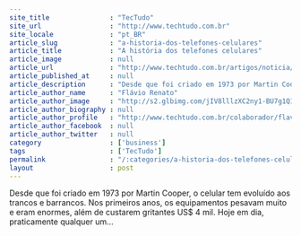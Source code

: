 ```yaml
---
site_title               : "TecTudo"
site_url                 : "http://www.techtudo.com.br"
site_locale              : "pt_BR"
article_slug             : "a-historia-dos-telefones-celulares"
article_title            : "A história dos telefones celulares"
article_image            : null
article_url              : "http://www.techtudo.com.br/artigos/noticia/2012/06/historia-dos-telefones-celulares.html"
article_published_at     : null
article_description      : "Desde que foi criado em 1973 por Martin Cooper, o celular tem evoluído aos trancos e barrancos. Nos primeiros anos, os equipamentos pesavam muito e eram enormes, além de custarem gritantes US$ 4 mil. Hoje em dia, praticamente qualquer um..."
article_author_name      : "Flávio Renato"
article_author_image     : "http://s2.glbimg.com/jIV8lllzXC2ny1-BU7g1Q1InxHY=/30x30/s2.glbimg.com/IgueH0l9vyiWZCRhpd2wrGwvWsM=/0x78:467x546/140x140/s.glbimg.com/po/tt2/f/original/2015/07/15/flavio-renato.png"
article_author_biography : null
article_author_profile   : "http://www.techtudo.com.br/colaborador/flavio-renato.html"
article_author_facebook  : null
article_author_twitter   : null
category                 : ['business']
tags                     : ['TecTudo']
permalink                : "/:categories/a-historia-dos-telefones-celulares/"
layout                   : post
---
```


Desde que foi criado em 1973 por Martin Cooper, o celular tem evoluído aos trancos e barrancos. Nos primeiros anos, os equipamentos pesavam muito e eram enormes, além de custarem gritantes US$ 4 mil. Hoje em dia, praticamente qualquer um...
